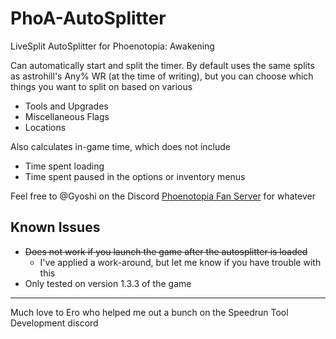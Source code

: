 # PhoA-AutoSplitter
LiveSplit AutoSplitter for Phoenotopia: Awakening

Can automatically start and split the timer. By default uses the same splits as astrohill's Any% WR (at the time of writing), but you can choose which things you want to split on based on various 
- Tools and Upgrades
- Miscellaneous Flags
- Locations

Also calculates in-game time, which does not include 
- Time spent loading
- Time spent paused in the options or inventory menus

Feel free to @Gyoshi on the Discord [Phoenotopia Fan Server](https://discord.gg/Swd6zcTCQZ) for whatever

## Known Issues
- ~~Does not work if you launch the game after the autosplitter is loaded~~
    - I've applied a work-around, but let me know if you have trouble with this
- Only tested on version 1.3.3 of the game

----------
Much love to Ero who helped me out a bunch on the Speedrun Tool Development discord
